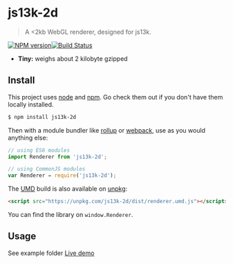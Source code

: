 # js13k-2d

> A <2kb WebGL renderer, designed for js13k.

[![NPM version](https://img.shields.io/npm/v/js13k-2d.svg?style=flat-square)](https://www.npmjs.com/package/js13k-2d)[![Build Status](https://img.shields.io/travis/kutuluk/js13k-2d/master.svg?style=flat-square)](https://travis-ci.org/kutuluk/js13k-2d)

-   **Tiny:** weighs about 2 kilobyte gzipped

## Install

This project uses [node](http://nodejs.org) and [npm](https://npmjs.com). Go check them out if you don't have them locally installed.

```sh
$ npm install js13k-2d
```

Then with a module bundler like [rollup](http://rollupjs.org/) or [webpack](https://webpack.js.org/), use as you would anything else:

```javascript
// using ES6 modules
import Renderer from 'js13k-2d';

// using CommonJS modules
var Renderer = require('js13k-2d');
```

The [UMD](https://github.com/umdjs/umd) build is also available on [unpkg](https://unpkg.com):

```html
<script src="https://unpkg.com/js13k-2d/dist/renderer.umd.js"></script>
```

You can find the library on `window.Renderer`.

## Usage

See example folder [Live demo](https://kutuluk.github.io/js13k-2d)
